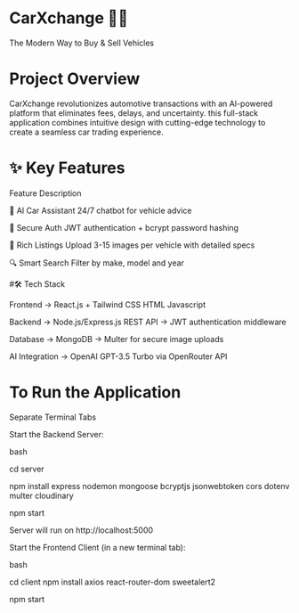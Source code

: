 # CarXchange 🚗💡
The Modern Way to Buy & Sell Vehicles

# Project Overview
CarXchange revolutionizes automotive transactions with an AI-powered platform that eliminates fees, delays, and uncertainty. this full-stack application combines intuitive design with cutting-edge technology to create a seamless car trading experience.

# ✨ Key Features

Feature	Description

🤖 AI Car Assistant	24/7 chatbot for vehicle advice 

🔐 Secure Auth	JWT authentication + bcrypt password hashing

📸 Rich Listings	Upload 3-15 images per vehicle with detailed specs

🔍 Smart Search	Filter by make, model and year


#🛠️ Tech Stack

Frontend
→ React.js + Tailwind CSS HTML Javascript


Backend
→ Node.js/Express.js REST API
→ JWT authentication middleware

Database
→ MongoDB 
→ Multer for secure image uploads

AI Integration
→ OpenAI GPT-3.5 Turbo via OpenRouter API


# To Run the Application
Separate Terminal Tabs 

Start the Backend Server:

bash

cd server

npm install express nodemon mongoose bcryptjs jsonwebtoken cors dotenv  multer cloudinary  

npm start

Server will run on http://localhost:5000

Start the Frontend Client (in a new terminal tab):

bash

cd client
npm install axios react-router-dom sweetalert2

npm start




